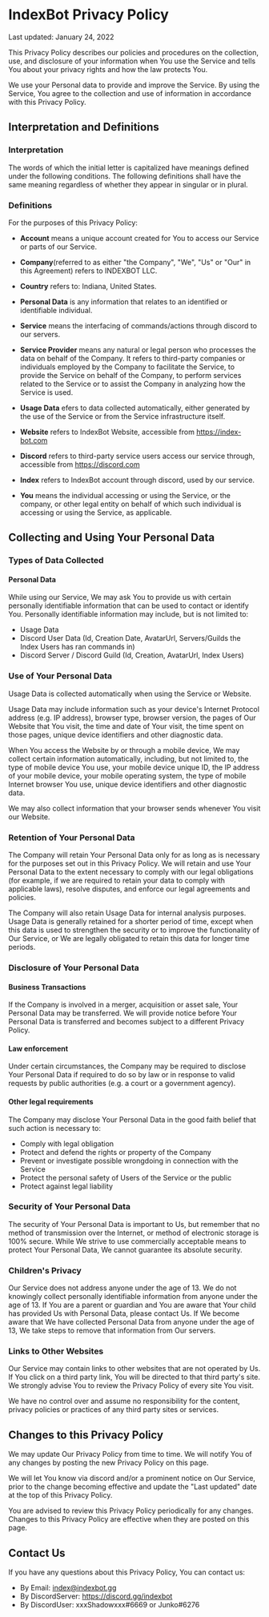 # IndexBot Privacy Policy

Last updated: January 24, 2022

This Privacy Policy describes our policies and procedures on the collection, use, and disclosure of your information when You use the Service and tells You about your privacy rights and how the law protects You.

We use your Personal data to provide and improve the Service. By using the Service, You agree to the collection and use of information in accordance with this Privacy Policy.


## Interpretation and Definitions

### Interpretation

The words of which the initial letter is capitalized have meanings defined under the following conditions. The following definitions shall have the same meaning regardless of whether they appear in singular or in plural.

### Definitions

For the purposes of this Privacy Policy:

* **Account** means a unique account created for You to access our Service or parts of our Service.

* **Company**(referred to as either "the Company", "We", "Us" or "Our" in this Agreement) refers to INDEXBOT LLC.

* **Country** refers to: Indiana, United States.

* **Personal Data** is any information that relates to an identified or identifiable individual.

* **Service** means the interfacing of commands/actions through discord to our servers.

* **Service Provider** means any natural or legal person who processes the data on behalf of the Company. It refers to third-party companies or individuals employed by the Company to facilitate the Service, to provide the Service on behalf of the Company, to perform services related to the Service or to assist the Company in analyzing how the Service is used.

* **Usage Data** efers to data collected automatically, either generated by the use of the Service or from the Service infrastructure itself.

* **Website** refers to IndexBot Website, accessible from https://index-bot.com

* **Discord** refers to third-party service users access our service through, accessible from https://discord.com

* **Index** refers to IndexBot account through discord, used by our service.

* **You** means the individual accessing or using the Service, or the company, or other legal entity on behalf of which such individual is accessing or using the Service, as applicable.

## Collecting and Using Your Personal Data

### Types of Data Collected

#### Personal Data

While using our Service, We may ask You to provide us with certain personally identifiable information that can be used to contact or identify You. Personally identifiable information may include, but is not limited to:

* Usage Data
* Discord User Data (Id, Creation Date, AvatarUrl, Servers/Guilds the Index Users has ran commands in)
* Discord Server / Discord Guild (Id, Creation, AvatarUrl, Index Users) 

### Use of Your Personal Data

Usage Data is collected automatically when using the Service or Website.

Usage Data may include information such as your device's Internet Protocol address (e.g. IP address), browser type, browser version, the pages of Our Website that You visit, the time and date of Your visit, the time spent on those pages, unique device identifiers and other diagnostic data.

When You access the Website by or through a mobile device, We may collect certain information automatically, including, but not limited to, the type of mobile device You use, your mobile device unique ID, the IP address of your mobile device, your mobile operating system, the type of mobile Internet browser You use, unique device identifiers and other diagnostic data.

We may also collect information that your browser sends whenever You visit our Website.

### Retention of Your Personal Data

The Company will retain Your Personal Data only for as long as is necessary for the purposes set out in this Privacy Policy. We will retain and use Your Personal Data to the extent necessary to comply with our legal obligations (for example, if we are required to retain your data to comply with applicable laws), resolve disputes, and enforce our legal agreements and policies.

The Company will also retain Usage Data for internal analysis purposes. Usage Data is generally retained for a shorter period of time, except when this data is used to strengthen the security or to improve the functionality of Our Service, or We are legally obligated to retain this data for longer time periods.

### Disclosure of Your Personal Data

#### Business Transactions

If the Company is involved in a merger, acquisition or asset sale, Your Personal Data may be transferred. We will provide notice before Your Personal Data is transferred and becomes subject to a different Privacy Policy.

#### Law enforcement

Under certain circumstances, the Company may be required to disclose Your Personal Data if required to do so by law or in response to valid requests by public authorities (e.g. a court or a government agency).

#### Other legal requirements

The Company may disclose Your Personal Data in the good faith belief that such action is necessary to:

* Comply with legal obligation
* Protect and defend the rights or property of the Company
* Prevent or investigate possible wrongdoing in connection with the Service
* Protect the personal safety of Users of the Service or the public
* Protect against legal liability

### Security of Your Personal Data

The security of Your Personal Data is important to Us, but remember that no method of transmission over the Internet, or method of electronic storage is 100% secure. While We strive to use commercially acceptable means to protect Your Personal Data, We cannot guarantee its absolute security.

### Children's Privacy

Our Service does not address anyone under the age of 13. We do not knowingly collect personally identifiable information from anyone under the age of 13. If You are a parent or guardian and You are aware that Your child has provided Us with Personal Data, please contact Us. If We become aware that We have collected Personal Data from anyone under the age of 13, We take steps to remove that information from Our servers.

### Links to Other Websites

Our Service may contain links to other websites that are not operated by Us. If You click on a third party link, You will be directed to that third party's site. We strongly advise You to review the Privacy Policy of every site You visit.

We have no control over and assume no responsibility for the content, privacy policies or practices of any third party sites or services.

## Changes to this Privacy Policy

We may update Our Privacy Policy from time to time. We will notify You of any changes by posting the new Privacy Policy on this page.

We will let You know via discord and/or a prominent notice on Our Service, prior to the change becoming effective and update the "Last updated" date at the top of this Privacy Policy.

You are advised to review this Privacy Policy periodically for any changes. Changes to this Privacy Policy are effective when they are posted on this page.

## Contact Us

If you have any questions about this Privacy Policy, You can contact us:

* By Email: index@indexbot.gg
* By DiscordServer: https://discord.gg/indexbot
* By DiscordUser: xxxShadowxxx#6669 or Junko#6276

